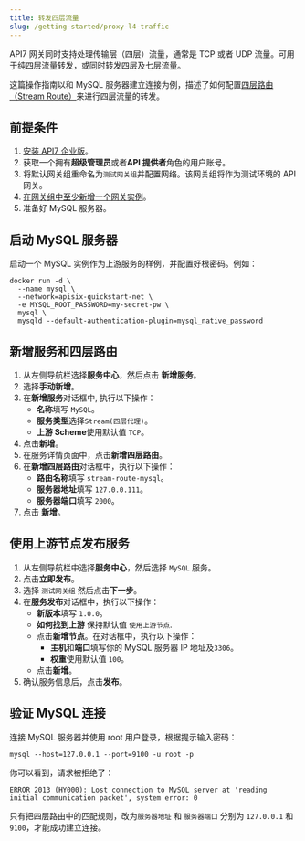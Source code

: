 ```yaml
---
title: 转发四层流量
slug: /getting-started/proxy-l4-traffic
---
```


API7 网关同时支持处理传输层（四层）流量，通常是 TCP 或者 UDP 流量。可用于纯四层流量转发，或同时转发四层及七层流量。

这篇操作指南以和 MySQL 服务器建立连接为例，描述了如何配置[四层路由（Stream Route）](../key-concepts/stream-routes.md)来进行四层流量的转发。

## 前提条件

1. [安装 API7 企业版](./install-api7-ee.md)。
2. 获取一个拥有**超级管理员**或者**API 提供者**角色的用户账号。
3. 将默认网关组重命名为`测试网关组`并配置网络。该网关组将作为测试环境的 API 网关。
4. [在网关组中至少新增一个网关实例](add-gateway-instance.md)。
5. 准备好 MySQL 服务器。

## 启动 MySQL 服务器

启动一个 MySQL 实例作为上游服务的样例，并配置好根密码。例如：

```shell
docker run -d \
  --name mysql \
  --network=apisix-quickstart-net \
  -e MYSQL_ROOT_PASSWORD=my-secret-pw \
  mysql \
  mysqld --default-authentication-plugin=mysql_native_password
```

## 新增服务和四层路由

1. 从左侧导航栏选择**服务中心**，然后点击 **新增服务**。
2. 选择**手动新增**。
3. 在**新增服务**对话框中, 执行以下操作：
    - **名称**填写 `MySQL`。
    - **服务类型**选择`Stream(四层代理)`。
    - **上游 Scheme**使用默认值 `TCP`。
4. 点击**新增**。
5. 在服务详情页面中，点击**新增四层路由**。
6. 在**新增四层路由**对话框中，执行以下操作：
    - **路由名称**填写 `stream-route-mysql`。
    - **服务器地址**填写 `127.0.0.111`。
    - **服务器端口**填写 `2000`。 
7. 点击 **新增**。

## 使用上游节点发布服务

1. 从左侧导航栏中选择**服务中心**，然后选择 `MySQL` 服务。
2. 点击**立即发布**。
3. 选择 `测试网关组` 然后点击**下一步**。
4. 在**服务发布**对话框中，执行以下操作：
    - **新版本**填写 `1.0.0`。
    - **如何找到上游** 保持默认值 `使用上游节点`.
    - 点击**新增节点**。在对话框中，执行以下操作：
        - **主机**和**端口**填写你的 MySQL 服务器 IP 地址及`3306`。
        - **权重**使用默认值 `100`。
    - 点击**新增**。
5. 确认服务信息后，点击**发布**。

## 验证 MySQL 连接

连接 MySQL 服务器并使用 root 用户登录，根据提示输入密码：

```shell
mysql --host=127.0.0.1 --port=9100 -u root -p
```

你可以看到，请求被拒绝了：

```text
ERROR 2013 (HY000): Lost connection to MySQL server at 'reading initial communication packet', system error: 0
```

只有把四层路由中的匹配规则，改为`服务器地址` 和 `服务器端口` 分别为 `127.0.0.1` 和 `9100`，才能成功建立连接。
